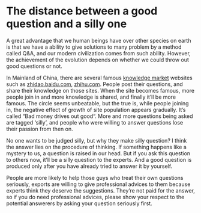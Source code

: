 # The distance between a good question and a silly one

A great advantage that we human beings have over other species on earth is that we have a ability to give solutions to many problem by a method called Q&A, and our modern civilization comes from such ability. However, the achievement of the evolution depends on whether we could throw out good questions or not.

In Mainland of China, there are several famous [knowledge market](http://en.wikipedia.org/wiki/Knowledge_market) websites such as [zhidao.baidu.com](http://zhidao.baidu.com), [zhihu.com](http://www.zhihu.com). People post their questions, and share their knowledge on those sites. When the site becomes famous, more people join in and more knowledge is shared, and finally it’ll be more famous. The circle seems unbeatable, but the true is, while people joining in, the negative effect of growth of site population appears gradually. It’s called “Bad money drives out good“. More and more questions being asked are tagged ‘silly’, and people who were willing to answer questions lose their passion from then on.

No one wants to be judged silly, but why they make silly question? I think the answer lies on the procedure of thinking. If something happens like a mystery to us, a question is raised in our head. But if you ask this question to others now, it’ll be a silly question to the experts. And a good question is produced only after you have already tried to answer it by yourself.

People are more likely to help those guys who treat their own questions seriously, exports are willing to give professional advices to them because experts think they deserve the suggestions. They’re not paid for the answer, so if you do need professional advices, please show your respect to the potential answerers by asking your question seriously first.
